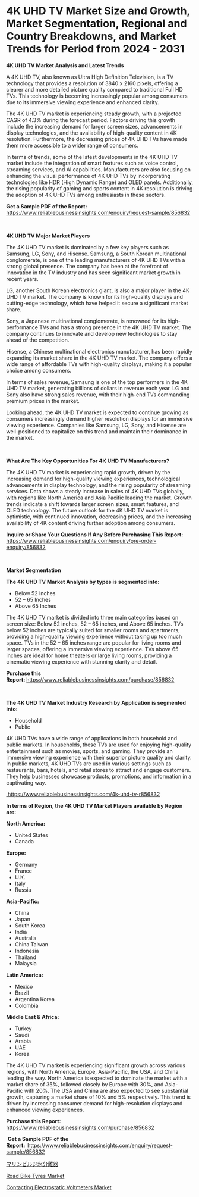 <p><h1>4K UHD TV Market Size and Growth, Market Segmentation, Regional and Country Breakdowns, and Market Trends for Period from 2024 -  2031</h1></p><p><strong>4K UHD TV Market Analysis and Latest Trends</strong></p>
<p><p>A 4K UHD TV, also known as Ultra High Definition Television, is a TV technology that provides a resolution of 3840 x 2160 pixels, offering a clearer and more detailed picture quality compared to traditional Full HD TVs. This technology is becoming increasingly popular among consumers due to its immersive viewing experience and enhanced clarity.</p><p>The 4K UHD TV market is experiencing steady growth, with a projected CAGR of 4.3% during the forecast period. Factors driving this growth include the increasing demand for larger screen sizes, advancements in display technologies, and the availability of high-quality content in 4K resolution. Furthermore, the decreasing prices of 4K UHD TVs have made them more accessible to a wider range of consumers.</p><p>In terms of trends, some of the latest developments in the 4K UHD TV market include the integration of smart features such as voice control, streaming services, and AI capabilities. Manufacturers are also focusing on enhancing the visual performance of 4K UHD TVs by incorporating technologies like HDR (High Dynamic Range) and OLED panels. Additionally, the rising popularity of gaming and sports content in 4K resolution is driving the adoption of 4K UHD TVs among enthusiasts in these sectors.</p></p>
<p><strong>Get a Sample PDF of the Report:&nbsp;</strong> <a href="https://www.reliablebusinessinsights.com/enquiry/request-sample/856832">https://www.reliablebusinessinsights.com/enquiry/request-sample/856832</a></p>
<p>&nbsp;</p>
<p><strong>4K UHD TV Major Market Players</strong></p>
<p><p>The 4K UHD TV market is dominated by a few key players such as Samsung, LG, Sony, and Hisense. Samsung, a South Korean multinational conglomerate, is one of the leading manufacturers of 4K UHD TVs with a strong global presence. The company has been at the forefront of innovation in the TV industry and has seen significant market growth in recent years.</p><p>LG, another South Korean electronics giant, is also a major player in the 4K UHD TV market. The company is known for its high-quality displays and cutting-edge technology, which have helped it secure a significant market share.</p><p>Sony, a Japanese multinational conglomerate, is renowned for its high-performance TVs and has a strong presence in the 4K UHD TV market. The company continues to innovate and develop new technologies to stay ahead of the competition.</p><p>Hisense, a Chinese multinational electronics manufacturer, has been rapidly expanding its market share in the 4K UHD TV market. The company offers a wide range of affordable TVs with high-quality displays, making it a popular choice among consumers.</p><p>In terms of sales revenue, Samsung is one of the top performers in the 4K UHD TV market, generating billions of dollars in revenue each year. LG and Sony also have strong sales revenue, with their high-end TVs commanding premium prices in the market.</p><p>Looking ahead, the 4K UHD TV market is expected to continue growing as consumers increasingly demand higher resolution displays for an immersive viewing experience. Companies like Samsung, LG, Sony, and Hisense are well-positioned to capitalize on this trend and maintain their dominance in the market.</p></p>
<p>&nbsp;</p>
<p><strong>What Are The Key Opportunities For 4K UHD TV Manufacturers?</strong></p>
<p><p>The 4K UHD TV market is experiencing rapid growth, driven by the increasing demand for high-quality viewing experiences, technological advancements in display technology, and the rising popularity of streaming services. Data shows a steady increase in sales of 4K UHD TVs globally, with regions like North America and Asia Pacific leading the market. Growth trends indicate a shift towards larger screen sizes, smart features, and OLED technology. The future outlook for the 4K UHD TV market is optimistic, with continued innovation, decreasing prices, and the increasing availability of 4K content driving further adoption among consumers.</p></p>
<p><strong>Inquire or Share Your Questions If Any Before Purchasing This Report:</strong> <a href="https://www.reliablebusinessinsights.com/enquiry/pre-order-enquiry/856832">https://www.reliablebusinessinsights.com/enquiry/pre-order-enquiry/856832</a></p>
<p>&nbsp;</p>
<p><strong>Market Segmentation</strong></p>
<p><strong>The 4K UHD TV Market Analysis by types is segmented into:</strong></p>
<p><ul><li>Below 52 Inches</li><li>52 – 65 Inches</li><li>Above 65 Inches</li></ul></p>
<p><p>The 4K UHD TV market is divided into three main categories based on screen size: Below 52 inches, 52 – 65 inches, and Above 65 inches. TVs below 52 inches are typically suited for smaller rooms and apartments, providing a high-quality viewing experience without taking up too much space. TVs in the 52 – 65 inches range are popular for living rooms and larger spaces, offering a immersive viewing experience. TVs above 65 inches are ideal for home theaters or large living rooms, providing a cinematic viewing experience with stunning clarity and detail.</p></p>
<p><strong>Purchase this Report:&nbsp;</strong><a href="https://www.reliablebusinessinsights.com/purchase/856832">https://www.reliablebusinessinsights.com/purchase/856832</a></p>
<p>&nbsp;</p>
<p><strong>The 4K UHD TV Market Industry Research by Application is segmented into:</strong></p>
<p><ul><li>Household</li><li>Public</li></ul></p>
<p><p>4K UHD TVs have a wide range of applications in both household and public markets. In households, these TVs are used for enjoying high-quality entertainment such as movies, sports, and gaming. They provide an immersive viewing experience with their superior picture quality and clarity. In public markets, 4K UHD TVs are used in various settings such as restaurants, bars, hotels, and retail stores to attract and engage customers. They help businesses showcase products, promotions, and information in a captivating way.</p></p>
<p><a href="https://www.reliablebusinessinsights.com/4k-uhd-tv-r856832">&nbsp;https://www.reliablebusinessinsights.com/4k-uhd-tv-r856832</a></p>
<p><strong>In terms of Region, the 4K UHD TV Market Players available by Region are:</strong></p>
<p>
    <p> <strong> North America: </strong>
        <ul>
            <li>United States</li>
            <li>Canada</li>
        </ul>
        </p> 
    <p> <strong> Europe: </strong>
        <ul>
            <li>Germany</li>
            <li>France</li>
            <li>U.K.</li>
            <li>Italy</li>
            <li>Russia</li>
        </ul>
        </p> 
    <p> <strong> Asia-Pacific: </strong>
        <ul>
            <li>China</li>
            <li>Japan</li>
            <li>South Korea</li>
            <li>India</li>
            <li>Australia</li>
            <li>China Taiwan</li>
            <li>Indonesia</li>
            <li>Thailand</li>
            <li>Malaysia</li>
        </ul>
        </p> 
    <p> <strong> Latin America: </strong>
        <ul>
            <li>Mexico</li>
            <li>Brazil</li>
            <li>Argentina Korea</li>
            <li>Colombia</li>
        </ul>
        </p> 
    <p> <strong> Middle East & Africa: </strong>
        <ul>
            <li>Turkey</li>
            <li>Saudi</li>
            <li>Arabia</li>
            <li>UAE</li>
            <li>Korea</li>
        </ul>
    </p>
    </p>
<p><p>The 4K UHD TV market is experiencing significant growth across various regions, with North America, Europe, Asia-Pacific, the USA, and China leading the way. North America is expected to dominate the market with a market share of 35%, followed closely by Europe with 30%, and Asia-Pacific with 20%. The USA and China are also expected to see substantial growth, capturing a market share of 10% and 5% respectively. This trend is driven by increasing consumer demand for high-resolution displays and enhanced viewing experiences.</p></p>
<p><strong>Purchase this Report: </strong><a href="https://www.reliablebusinessinsights.com/purchase/856832">https://www.reliablebusinessinsights.com/purchase/856832</a></p>
<p>&nbsp;<strong>Get a Sample PDF of the Report:&nbsp;&nbsp;</strong><a href="https://www.reliablebusinessinsights.com/enquiry/request-sample/856832">https://www.reliablebusinessinsights.com/enquiry/request-sample/856832</a></p>
<p><strong></strong></p>
<p><p><a href="https://github.com/lababdou/Market-Research-Report-List-4/blob/main/9894767146215.md">マリンビルジ水分離器</a></p><p><a href="https://github.com/ruddyyedelwadw/Market-Research-Report-List-3/blob/main/road-bike-tyres-market.md">Road Bike Tyres Market</a></p><p><a href="https://view.publitas.com/reportprime-1/global-contacting-electrostatic-voltmeters-market-size-is-expected-to-experience-a-cagr-of-8-through-2024-2031-according-to-industry-projections/">Contacting Electrostatic Voltmeters Market</a></p></p>